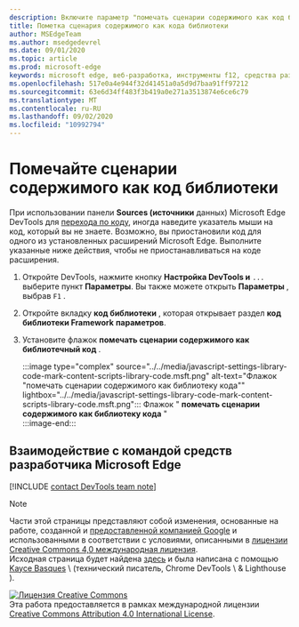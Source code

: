 ```yaml
---
description: Включите параметр "помечать сценарии содержимого как код библиотеки" в настройках > код библиотеки Framework.
title: Пометка сценария содержимого как кода библиотеки
author: MSEdgeTeam
ms.author: msedgedevrel
ms.date: 09/01/2020
ms.topic: article
ms.prod: microsoft-edge
keywords: microsoft edge, веб-разработка, инструменты f12, средства разработчика
ms.openlocfilehash: 517e0a4e944f32d41451a0a5d9d7baa91ff97212
ms.sourcegitcommit: 63e6d34ff483f3b419a0e271a3513874e6ce6c79
ms.translationtype: MT
ms.contentlocale: ru-RU
ms.lasthandoff: 09/02/2020
ms.locfileid: "10992794"
---
```

<!-- Copyright Kayce Basques 

   Licensed under the Apache License, Version 2.0 (the "License");
   you may not use this file except in compliance with the License.
   You may obtain a copy of the License at

       https://www.apache.org/licenses/LICENSE-2.0

   Unless required by applicable law or agreed to in writing, software
   distributed under the License is distributed on an "AS IS" BASIS,
   WITHOUT WARRANTIES OR CONDITIONS OF ANY KIND, either express or implied.
   See the License for the specific language governing permissions and
   limitations under the License.  -->

# Помечайте сценарии содержимого как код библиотеки  

При использовании панели **Sources (источники** данных) Microsoft Edge DevTools для [перехода по коду][DevToolsJavascriptStepThroughCode], иногда наведите указатель мыши на код, который вы не знаете.  Возможно, вы приостановили код для одного из установленных расширений Microsoft Edge.  Выполните указанные ниже действия, чтобы не приостанавливаться на коде расширения.  

1.  Откройте DevTools, нажмите кнопку **Настройка DevTools и** `...` выберите пункт **Параметры**.  Вы также можете открыть **Параметры** , выбрав `F1` .  

1.  Откройте вкладку **код библиотеки** , которая открывает раздел **код библиотеки Framework** **параметров**.  
1.  Установите флажок **помечать сценарии содержимого как библиотечный код** .  
    
    :::image type="complex" source="../../media/javascript-settings-library-code-mark-content-scripts-library-code.msft.png" alt-text="Флажок &quot;помечать сценарии содержимого как библиотеку кода&quot;" lightbox="../../media/javascript-settings-library-code-mark-content-scripts-library-code.msft.png":::
       Флажок " **помечать сценарии содержимого как библиотеку кода** "  
    :::image-end:::  
    
## Взаимодействие с командой средств разработчика Microsoft Edge  

[!INCLUDE [contact DevTools team note](../../includes/contact-devtools-team-note.md)]  

<!-- links -->  

[DevToolsJavascriptStepThroughCode]: ../index.md#step-4-step-through-the-code "Шаг 4: пошаговое руководство по написанию кода — начало работы с отладкой JavaScript в Microsoft Edge DevTools | Документы Microsoft"  

> [!NOTE]
> Части этой страницы представляют собой изменения, основанные на работе, созданной и [предоставленной компанией Google][GoogleSitePolicies] и использованными в соответствии с условиями, описанными в [лицензии Creative Commons 4,0 международная лицензия][CCA4IL].  
> Исходная страница будет найдена [здесь](https://developers.google.com/web/tools/chrome-devtools/javascript/guides/blackbox-chrome-extension-scripts) и была написана с помощью [Kayce Basques][KayceBasques] \ (технический писатель, Chrome DevTools \ & Lighthouse \).  

[![Лицензия Creative Commons][CCby4Image]][CCA4IL]  
Эта работа предоставляется в рамках международной лицензии [Creative Commons Attribution 4.0 International License][CCA4IL].  

[CCA4IL]: https://creativecommons.org/licenses/by/4.0  
[CCby4Image]: https://i.creativecommons.org/l/by/4.0/88x31.png  
[GoogleSitePolicies]: https://developers.google.com/terms/site-policies  
[KayceBasques]: https://developers.google.com/web/resources/contributors/kaycebasques  
